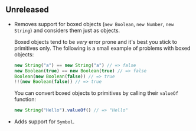 ## Unreleased
- Removes support for boxed objects (`new Boolean`, `new Number`, `new String`)
  and considers them just as objects.

  Boxed objects tend to be *very* error prone and it's best you stick to
  primitives only. The following is a small example of problems with boxed
  objects:

  ```javascript
  new String("a") == new String("a") // => false
  new Boolean(true) == new Boolean(true) // => false
  Boolean(new Boolean(false)) // => true
  !!(new Boolean(false)) // => true
  ```

  You can convert boxed objects to primitives by calling their `valueOf`
  function:
  ```javascript
  new String("Hello").valueOf() // => "Hello"
  ```

- Adds support for `Symbol`.
